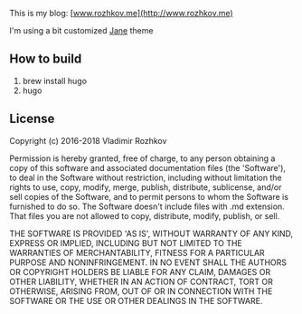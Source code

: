 <img src="https://www.rozhkov.me/favicon.ico" width="16px" height="16px" />

This is my blog: [www.rozhkov.me](http://www.rozhkov.me)

I'm using a bit customized [Jane](https://github.com/xianmin/hugo-theme-jane) theme

## How to build

1. brew install hugo
2. hugo

## License

Copyright (c) 2016-2018 Vladimir Rozhkov

Permission is hereby granted, free of charge, to any person obtaining a copy
of this software and associated documentation files (the 'Software'), to deal
in the Software without restriction, including without limitation the rights
to use, copy, modify, merge, publish, distribute, sublicense, and/or sell
copies of the Software, and to permit persons to whom the Software is
furnished to do so. The Software doesn't include files with .md extension.
That files you are not allowed to copy, distribute, modify, publish, or sell.

THE SOFTWARE IS PROVIDED 'AS IS', WITHOUT WARRANTY OF ANY KIND, EXPRESS OR
IMPLIED, INCLUDING BUT NOT LIMITED TO THE WARRANTIES OF MERCHANTABILITY,
FITNESS FOR A PARTICULAR PURPOSE AND NONINFRINGEMENT. IN NO EVENT SHALL THE
AUTHORS OR COPYRIGHT HOLDERS BE LIABLE FOR ANY CLAIM, DAMAGES OR OTHER
LIABILITY, WHETHER IN AN ACTION OF CONTRACT, TORT OR OTHERWISE, ARISING FROM,
OUT OF OR IN CONNECTION WITH THE SOFTWARE OR THE USE OR OTHER DEALINGS IN THE
SOFTWARE.